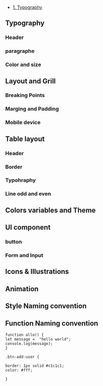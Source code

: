 - [1. Typography](##Typography)

## Typography
### Header

### paragraphe 

### Color and size

## Layout and Grill
### Breaking Points
### Marging and Padding
### Mobile device

## Table layout
### Header
### Border
### Typohraphy
### Line odd and even

## Colors variables and Theme

## UI component
### button
### Form and Input

## Icons & Illustrations

## Animation

## Style Naming convention

## Function Naming convention

```
function allo() {
let message =  "hello world";
console.log(message);
}
```

```
.btn-add-user {

border: 1px solid #c1c1c1;
color: #fff;

} 

```



<!---
sderaspeCC/sderaspeCC is a ✨ special ✨ repository because its `README.md` (this file) appears on your GitHub profile.
You can click the Preview link to take a look at your changes.
--->
